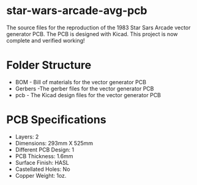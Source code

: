 # star-wars-arcade-avg-pcb
The source files for the reproduction of the 1983 Star Sars Arcade vector generator PCB. The PCB is designed with Kicad. This project is now complete and verified working!

# Folder Structure
* BOM - Bill of materials for the vector generator PCB
* Gerbers -The gerber files for the vector generator PCB
* pcb - The Kicad design files for the vector generator PCB


# PCB Specifications
* Layers: 2
* Dimensions: 293mm X 525mm
* Different PCB Design: 1
* PCB Thickness: 1.6mm
* Surface Finish: HASL
* Castellated Holes: No
* Copper Weight: 1oz.
